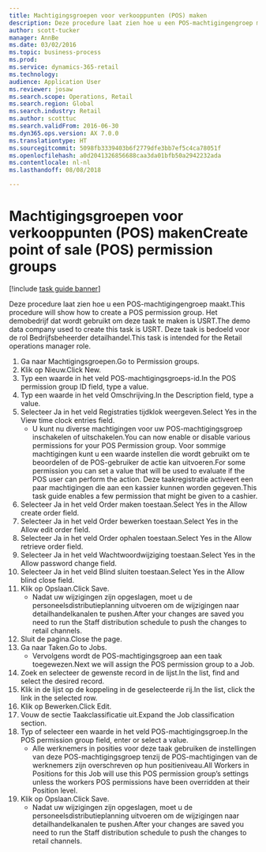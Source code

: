 ```yaml
--- 
title: Machtigingsgroepen voor verkooppunten (POS) maken
description: Deze procedure laat zien hoe u een POS-machtigingengroep maakt.
author: scott-tucker
manager: AnnBe
ms.date: 03/02/2016
ms.topic: business-process
ms.prod: 
ms.service: dynamics-365-retail
ms.technology: 
audience: Application User
ms.reviewer: josaw
ms.search.scope: Operations, Retail
ms.search.region: Global
ms.search.industry: Retail
ms.author: scotttuc
ms.search.validFrom: 2016-06-30
ms.dyn365.ops.version: AX 7.0.0
ms.translationtype: HT
ms.sourcegitcommit: 5098fb3339403b6f2779dfe3bb7ef5c4ca78051f
ms.openlocfilehash: a0d2041326856688caa3da01bfb50a2942232ada
ms.contentlocale: nl-nl
ms.lasthandoff: 08/08/2018

---
```

# <a name="create-point-of-sale-pos-permission-groups"></a><span data-ttu-id="4020f-103">Machtigingsgroepen voor verkooppunten (POS) maken</span><span class="sxs-lookup"><span data-stu-id="4020f-103">Create point of sale (POS) permission groups</span></span>

[!include [task guide banner](../includes/task-guide-banner.md)]

<span data-ttu-id="4020f-104">Deze procedure laat zien hoe u een POS-machtigingengroep maakt.</span><span class="sxs-lookup"><span data-stu-id="4020f-104">This procedure will show how to create a POS permission group.</span></span> <span data-ttu-id="4020f-105">Het demobedrijf dat wordt gebruikt om deze taak te maken is USRT.</span><span class="sxs-lookup"><span data-stu-id="4020f-105">The demo data company used to create this task is USRT.</span></span> <span data-ttu-id="4020f-106">Deze taak is bedoeld voor de rol Bedrijfsbeheerder detailhandel.</span><span class="sxs-lookup"><span data-stu-id="4020f-106">This task is intended for the Retail operations manager role.</span></span>

1. <span data-ttu-id="4020f-107">Ga naar Machtigingsgroepen.</span><span class="sxs-lookup"><span data-stu-id="4020f-107">Go to Permission groups.</span></span>
2. <span data-ttu-id="4020f-108">Klik op Nieuw.</span><span class="sxs-lookup"><span data-stu-id="4020f-108">Click New.</span></span>
3. <span data-ttu-id="4020f-109">Typ een waarde in het veld POS-machtigingsgroeps-id.</span><span class="sxs-lookup"><span data-stu-id="4020f-109">In the POS permission group ID field, type a value.</span></span>
4. <span data-ttu-id="4020f-110">Typ een waarde in het veld Omschrijving.</span><span class="sxs-lookup"><span data-stu-id="4020f-110">In the Description field, type a value.</span></span>
5. <span data-ttu-id="4020f-111">Selecteer Ja in het veld Registraties tijdklok weergeven.</span><span class="sxs-lookup"><span data-stu-id="4020f-111">Select Yes in the View time clock entries field.</span></span>
    * <span data-ttu-id="4020f-112">U kunt nu diverse machtigingen voor uw POS-machtigingsgroep inschakelen of uitschakelen.</span><span class="sxs-lookup"><span data-stu-id="4020f-112">You can now enable or disable various permissions for your POS Permission group.</span></span> <span data-ttu-id="4020f-113">Voor sommige machtigingen kunt u een waarde instellen die wordt gebruikt om te beoordelen of de POS-gebruiker de actie kan uitvoeren.</span><span class="sxs-lookup"><span data-stu-id="4020f-113">For some permission you can set a value that will be used to evaluate if the POS user can perform the action.</span></span>  <span data-ttu-id="4020f-114">Deze taakregistratie activeert een paar machtigingen die aan een kassier kunnen worden gegeven.</span><span class="sxs-lookup"><span data-stu-id="4020f-114">This task guide enables a few permission that might be given to a cashier.</span></span>  
6. <span data-ttu-id="4020f-115">Selecteer Ja in het veld Order maken toestaan.</span><span class="sxs-lookup"><span data-stu-id="4020f-115">Select Yes in the Allow create order field.</span></span>
7. <span data-ttu-id="4020f-116">Selecteer Ja in het veld Order bewerken toestaan.</span><span class="sxs-lookup"><span data-stu-id="4020f-116">Select Yes in the Allow edit order field.</span></span>
8. <span data-ttu-id="4020f-117">Selecteer Ja in het veld Order ophalen toestaan.</span><span class="sxs-lookup"><span data-stu-id="4020f-117">Select Yes in the Allow retrieve order field.</span></span>
9. <span data-ttu-id="4020f-118">Selecteer Ja in het veld Wachtwoordwijziging toestaan.</span><span class="sxs-lookup"><span data-stu-id="4020f-118">Select Yes in the Allow password change field.</span></span>
10. <span data-ttu-id="4020f-119">Selecteer Ja in het veld Blind sluiten toestaan.</span><span class="sxs-lookup"><span data-stu-id="4020f-119">Select Yes in the Allow blind close field.</span></span>
11. <span data-ttu-id="4020f-120">Klik op Opslaan.</span><span class="sxs-lookup"><span data-stu-id="4020f-120">Click Save.</span></span>
    * <span data-ttu-id="4020f-121">Nadat uw wijzigingen zijn opgeslagen, moet u de personeelsdistributieplanning uitvoeren om de wijzigingen naar detailhandelkanalen te pushen.</span><span class="sxs-lookup"><span data-stu-id="4020f-121">After your changes are saved you need to run the Staff distribution schedule to push the changes to retail channels.</span></span>  
12. <span data-ttu-id="4020f-122">Sluit de pagina.</span><span class="sxs-lookup"><span data-stu-id="4020f-122">Close the page.</span></span>
13. <span data-ttu-id="4020f-123">Ga naar Taken.</span><span class="sxs-lookup"><span data-stu-id="4020f-123">Go to Jobs.</span></span>
    * <span data-ttu-id="4020f-124">Vervolgens wordt de POS-machtigingsgroep aan een taak toegewezen.</span><span class="sxs-lookup"><span data-stu-id="4020f-124">Next we will assign the POS permission group to a Job.</span></span>  
14. <span data-ttu-id="4020f-125">Zoek en selecteer de gewenste record in de lijst.</span><span class="sxs-lookup"><span data-stu-id="4020f-125">In the list, find and select the desired record.</span></span>
15. <span data-ttu-id="4020f-126">Klik in de lijst op de koppeling in de geselecteerde rij.</span><span class="sxs-lookup"><span data-stu-id="4020f-126">In the list, click the link in the selected row.</span></span>
16. <span data-ttu-id="4020f-127">Klik op Bewerken.</span><span class="sxs-lookup"><span data-stu-id="4020f-127">Click Edit.</span></span>
17. <span data-ttu-id="4020f-128">Vouw de sectie Taakclassificatie uit.</span><span class="sxs-lookup"><span data-stu-id="4020f-128">Expand the Job classification section.</span></span>
18. <span data-ttu-id="4020f-129">Typ of selecteer een waarde in het veld POS-machtigingsgroep.</span><span class="sxs-lookup"><span data-stu-id="4020f-129">In the POS permission group field, enter or select a value.</span></span>
    * <span data-ttu-id="4020f-130">Alle werknemers in posities voor deze taak gebruiken de instellingen van deze POS-machtigingsgroep tenzij de POS-machtigingen van de werknemers zijn overschreven op hun positieniveau.</span><span class="sxs-lookup"><span data-stu-id="4020f-130">All Workers in Positions for this Job will use this POS permission group’s settings unless the workers POS permissions have been overridden at their Position level.</span></span>  
19. <span data-ttu-id="4020f-131">Klik op Opslaan.</span><span class="sxs-lookup"><span data-stu-id="4020f-131">Click Save.</span></span>
    * <span data-ttu-id="4020f-132">Nadat uw wijzigingen zijn opgeslagen, moet u de personeelsdistributieplanning uitvoeren om de wijzigingen naar detailhandelkanalen te pushen.</span><span class="sxs-lookup"><span data-stu-id="4020f-132">After your changes are saved you need to run the Staff distribution schedule to push the changes to retail channels.</span></span>  


